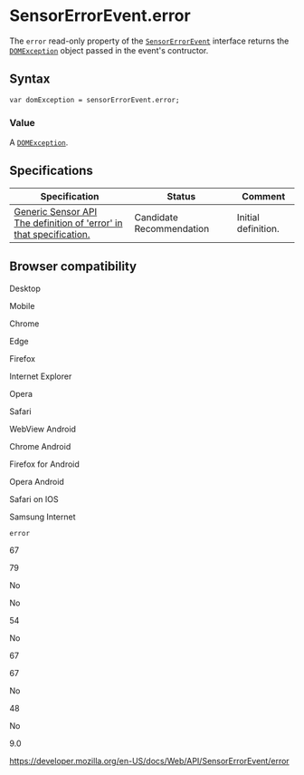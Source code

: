 SensorErrorEvent.error
======================

The `error` read-only property of the [`SensorErrorEvent`](../sensorerrorevent) interface returns the [`DOMException`](../domexception) object passed in the event's contructor.

Syntax
------

    var domException = sensorErrorEvent.error;

### Value

A [`DOMException`](../domexception).

Specifications
--------------

<table><thead><tr class="header"><th>Specification</th><th>Status</th><th>Comment</th></tr></thead><tbody><tr class="odd"><td><a href="https://www.w3.org/TR/generic-sensor/#sensor-error-event-error">Generic Sensor API<br />
<span class="small">The definition of 'error' in that specification.</span></a></td><td><span class="spec-cr">Candidate Recommendation</span></td><td>Initial definition.</td></tr></tbody></table>

Browser compatibility
---------------------

Desktop

Mobile

Chrome

Edge

Firefox

Internet Explorer

Opera

Safari

WebView Android

Chrome Android

Firefox for Android

Opera Android

Safari on IOS

Samsung Internet

`error`

67

79

No

No

54

No

67

67

No

48

No

9.0

<a href="https://developer.mozilla.org/en-US/docs/Web/API/SensorErrorEvent/error" class="_attribution-link">https://developer.mozilla.org/en-US/docs/Web/API/SensorErrorEvent/error</a>
